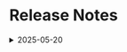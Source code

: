 # Release Notes

<details>
  <summary>2025-05-20</summary>

## Release Notes

In this section, we will track and list each change introduced in the latest release:

- **Change**: Minor UI Changes and instructions updated.
- **Testing Date**: 2025-05-12

## Infrastructure Changes

NA

## Content Changes

- **Change**:
    
    - **Data preparation** notebooks are updated with latest working files and cells.
    - Power Virtual Agents has been rebranded to **Microsoft Copilot Studio**.
      
## Screenshot Updates

- **Change**: Updated the screenshots as per the latest UI changes.

---
</details>
